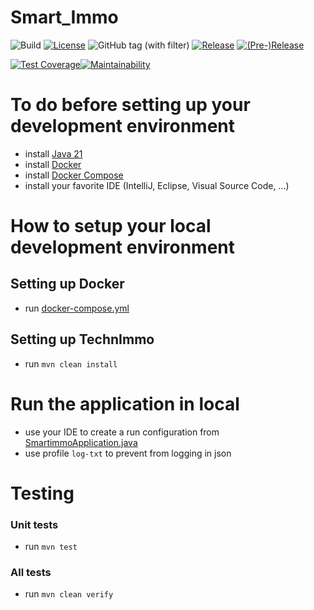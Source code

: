 # Smart_Immo

![Build](https://github.com/FFN-Team/Smart_Immo/actions/workflows/github-ci.yml/badge.svg?branch=main)
[![License](https://img.shields.io/github/license/FFN-Team/Smart_Immo.svg?style=flat-square)](LICENSE) ![GitHub tag (with filter)](https://img.shields.io/github/v/tag/FFN-Team/Smart_Immo) [![Release](https://img.shields.io/github/release/FFN-Team/Smart_Immo.svg?style=flat-square)](smartimmo/pom.xml) [![(Pre-)Release](https://img.shields.io/github/release/FFN-Team/Smart_Immo/all.svg?label=(pre-)release&style=flat-square)](smartimmo/pom.xml)

[![Test Coverage](https://api.codeclimate.com/v1/badges/a0cb328c06615e126de9/test_coverage)](https://codeclimate.com/repos/6526cea126b84700f171f099/test_coverage)[![Maintainability](https://api.codeclimate.com/v1/badges/a0cb328c06615e126de9/maintainability)](https://codeclimate.com/repos/6526cea126b84700f171f099/maintainability)

# To do before setting up your development environment

- install [Java 21](https://jdk.java.net/java-se-ri/21)
- install [Docker](https://docs.docker.com/engine/install/)
- install [Docker Compose](https://docs.docker.com/engine/install/) 
- install your favorite IDE (IntelliJ, Eclipse, Visual Source Code, ...)

# How to setup your local development environment

## Setting up Docker

- run [docker-compose.yml](docker-compose.yml)

## Setting up TechnImmo

- run `mvn clean install`

# Run the application in local 

- use your IDE to create a run configuration from [SmartimmoApplication.java](smartimmo/src/main/java/com/gangdestrois/smartimmo/SmartimmoApplication.java)
- use profile `log-txt` to prevent from logging in json

# Testing 

### Unit tests

- run `mvn test`

### All tests 

- run `mvn clean verify`